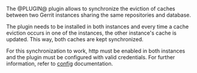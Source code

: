 The @PLUGIN@ plugin allows to synchronize the eviction of caches between two
Gerrit instances sharing the same repositories and database.

The plugin needs to be installed in both instances and every time a cache
eviction occurs in one of the instances, the other instance's cache is updated.
This way, both caches are kept synchronized.

For this synchronization to work, http must be enabled in both instances and the
plugin must be configured with valid credentials. For further information, refer
to [config](config.md) documentation.
